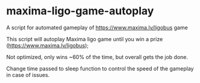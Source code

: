 # maxima-ligo-game-autoplay
A script for automated gameplay of https://www.maxima.lv/ligobus game

This script will autoplay Maxima ligo game until you win a prize (https://www.maxima.lv/ligobus);

Not optimized, only wins ~60% of the time, but overall gets the job done.

Change time passed to sleep function to control the speed of the gameplay in case of issues.
